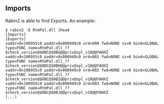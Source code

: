 ## Imports

Rabin2 is able to find Exports. An example:

    $ rabin2 -E RtmPal.dll |head
    [Imports]
    [Exports]
    vaddr=0x100955c0 paddr=0x000949c0 ord=000 fwd=NONE sz=0 bind=GLOBAL type=FUNC name=RtmPal.dll_??$check_version@$0BC@$0BG@@priv@spl_v18@@YAHXZ
    vaddr=0x100955c0 paddr=0x000949c0 ord=001 fwd=NONE sz=0 bind=GLOBAL type=FUNC name=RtmPal.dll_??$check_version@$0BC@$0BH@@priv@spl_v18@@YAHXZ
    vaddr=0x100955c0 paddr=0x000949c0 ord=002 fwd=NONE sz=0 bind=GLOBAL type=FUNC name=RtmPal.dll_??$check_version@$0BC@$0BI@@priv@spl_v18@@YAHXZ
    vaddr=0x100955c0 paddr=0x000949c0 ord=003 fwd=NONE sz=0 bind=GLOBAL type=FUNC name=RtmPal.dll_??$check_version@$0BC@$0BJ@@priv@spl_v18@@YAHXZ
    (...)
